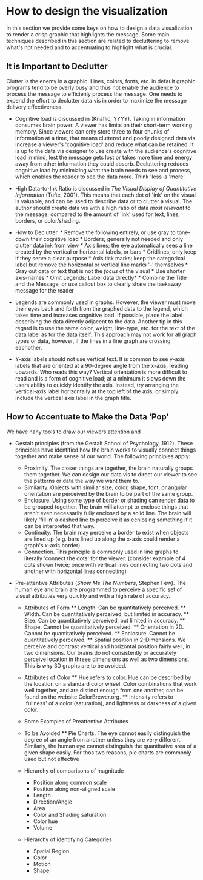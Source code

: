 # How to design the visualization
In this section we provide some keys on how to design a data visualization to render a crisp graphic that highlights the message.
Some main techniques described in this section are related to decluttering to remove what's not needed and to accentuating to highlight what is crucial.

## It is Important to Declutter
Clutter is the enemy in a graphic. Lines, colors, fonts, etc. in default graphic programs tend to be overly busy and thus not enable the audience to process the message to efficienly process the message. One needs to expend the effort to declutter data vis in order to maximize the message delivery effectiveness.

* Cognitive load is discussed in (Knaflic, YYYY). Taking in information consumes brain power. A viewer has limits on their short-term working memory. Since viewers can only store three to four chunks of information at a time, that means cluttered and poorly designed data vis increase a viewer's 'cognitive load' and reduce what can be retained. It is up to the data vis designer to use create with the audience's cognitive load in mind, lest the message gets lost or takes more time and energy away from other information they could absorb. Decluttering reduces cognitive load by minimizing what the brain needs to see and process, which enables the reader to see the data more. Think 'less is 'more'.

* High Data-to-Ink Ratio is discussed in *The Visual Display of Quantitative Information* (Tufte, 2001). This means that each dot of 'ink' on the visual is valuable, and can be used to describe data or to clutter a visual. The author should create data vis with a high ratio of data *most relevant* to the message, compared to the amount of 'ink' used for text, lines, borders, or color/shading.

* How to Declutter. 
		* Remove the following entirely, or use gray to tone-down their cognitive load
		* Borders; generally not needed and only clutter data ink from view
		* Axis lines; the eye automatically sees a line created by the vertical or horizontal labels, or bars
		* Gridlines; only keep if they serve a clear purpose
		* Axis tick marks; keep the categorical label but remove the horizontal or vertical line marks '-' themselves
		* Gray out data or text that is not the *focus* of the visual 
		* Use shorter axis-names
		* Omit Legends; Label data directly* 
		* Combine the Title and the Message, or use callout box to clearly share the taekaway message for the reader
		
* Legends are commonly used in graphs. However, the viewer must move their eyes back and forth from the graphed data to the legend, which takes time and increases cognitive load. If possible, place the label describing the data directly adjacent to the data. Another tip in this regard is to use the same color, weight, line-type, etc. for the text of the data label as for the data itself. This approach may not work for all graph types or data, however, if the lines in a line graph are crossing eachother. 
* Y-axis labels should not use vertical text. It is common to see y-axis labels that are oriented at a 90-degree angle from the x-axis, reading upwards. Who reads this way? Vertical orientation is more difficult to read and is a form of cognitive load; at a minimum it slows down the users ability to quickly identify the axis. Instead, try arranging the vertical-axis label horizontally at the top left of the axis, or simply include the vertical axis label in the graph title.
		
	
## How to Accentuate to Make the Data ‘Pop’
We have nany tools to draw our viewers attention and  

* Gestalt principles (from the Gestalt School of Psychology, 1912). These principles have identified how the brain works to visually connect things together and make sense of our world. The following principles apply:
	* Proximity. The closer things are together, the brain naturally groups them together. We can design our data vis to direct our viewer to see the patterns or data the way we want them to.
	* Similarity. Objects with similiar size, color, shape, font, or angular orientation are perceived by the brain to be part of the same group. 
	* Enclosure. Using some type of border or shading can render data to be grouped together. The brain will attempt to enclose things that aren't even necessarily fully enclosed by a solid line. The brain will likely 'fill in' a dashed line to perceive it as ecnlosing something if it can be interpreted that way. 
	* Continuity.  The brain may perceive a border to exist when objects are lined up (e.g. bars lined up along the x-axis could render a graph's x-axis border).
	* Connection. This principle is commonly used in line graphs to literally 'connect the dots' for the viewer. (consider example of 4 dots  shown twice; once with vertical lines connecting two dots and another with horizontal lines connecting)
	
* Pre-attentive Attributes (*Show Me The Numbers*, Stephen Few). The human eye and brain are programmed to perceive a specific set of visual attributes very quickly and with a high rate of accuracy.
	
	* Attributes of Form
		** Length. Can be quantitatively perceived.
		** Width. Can be quantitatively perceived, but limited in accuracy.
		** Size. Can be quantitatively perceived, but limited in accuracy.
		** Shape. Cannot be quantitatively perceived.
		** Orientation in 2D. Cannot be quantitatively perceived.
		** Enclosure. Cannot be quantitatively perceived.
		** Spatial position in 2-Dimensions. We perceive and contrast vertical and horizontal position fairly well, in two dimensions. Our brains do not consistently or accurately perceive location in threee dimensions as well as two dimensions. This is why 3D graphs are to be avoided.
	
	* Attributes of Color
		** Hue refers to color. Hue can be described by the location on a standard color wheel. Color combinations that work well together, and are distinct enough from one another, can be found on the website ColorBrewer.org.
		** Intensity refers to 'fullness' of a color (saturation), and lightness or darkness of a given color.
		
	* Some Examples	of Preattentive Attributes
	
				
	* To be Avoided
		** Pie Charts. The eye cannot easily distinguish the degree of an angle from another unless they are very different. Similarly, the human eye cannot distinguish the quantitative area of a given shape easily. For thos two reasons, pie charts are commonly used but not effective
	
	* Hierarchy of comparisons of magnitude
		* Position along common scale
		* Position along non-aligned scale
		* Length
		* Direction/Angle
		* Area
		* Color and Shading saturation
		* Color hue
		* Volume
	* Hierarchy of identifying Categories
		* Spatial Region
		* Color
		* Motion
		* Shape
